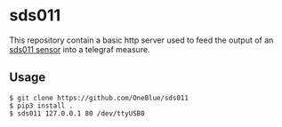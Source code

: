# sds011

This repository contain a basic http server used to feed the output of an [sds011 sensor](https://cdn-reichelt.de/documents/datenblatt/X200/SDS011-DATASHEET.pdf) into a telegraf measure.

## Usage

```
$ git clone https://github.com/OneBlue/sds011
$ pip3 install .
$ sds011 127.0.0.1 80 /dev/ttyUSB0
```
